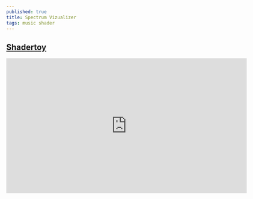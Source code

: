 ```yaml
---
published: true
title: Spectrum Vizualizer
tags: music shader
---
```

## [Shadertoy](https://www.shadertoy.com/view/Mlj3WV)

<iframe width="640" height="360" frameborder="0" src="https://www.shadertoy.com/embed/Mlj3WV?gui=true&t=10&paused=true&muted=false" allowfullscreen></iframe>


